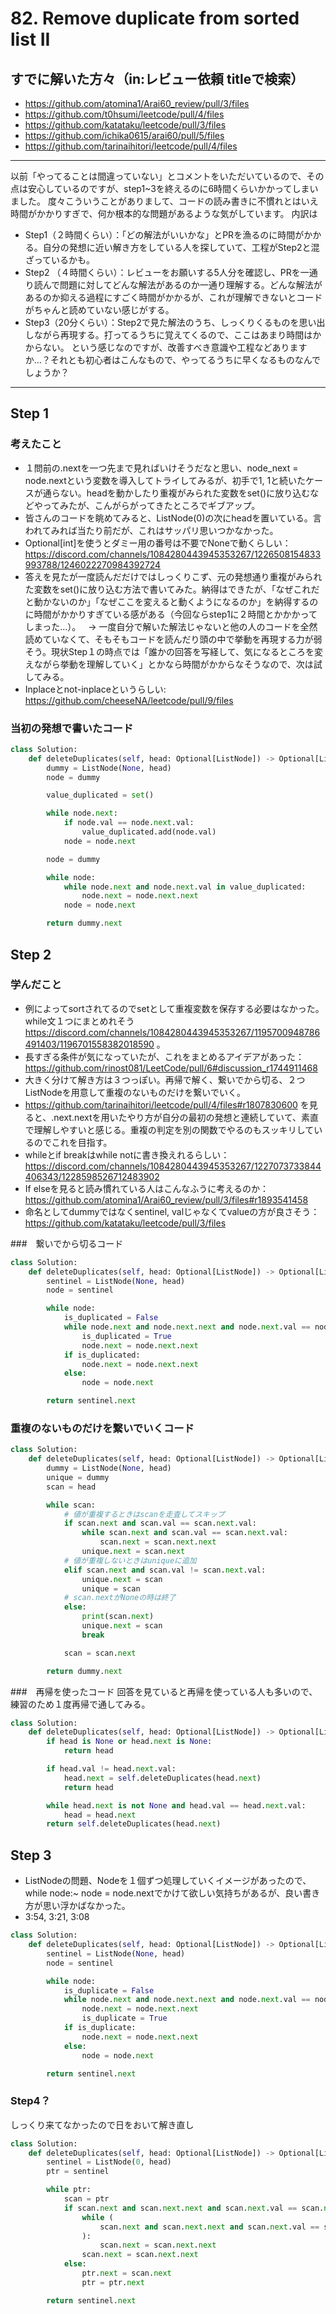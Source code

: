 # 82. Remove duplicate from sorted list II

## すでに解いた方々（in:レビュー依頼 titleで検索）
- https://github.com/atomina1/Arai60_review/pull/3/files
- https://github.com/t0hsumi/leetcode/pull/4/files
- https://github.com/katataku/leetcode/pull/3/files
- https://github.com/ichika0615/arai60/pull/5/files
- https://github.com/tarinaihitori/leetcode/pull/4/files

***********************************************************************************************************************************************************************************
以前「やってることは間違っていない」とコメントをいただいているので、その点は安心しているのですが、step1~3を終えるのに6時間くらいかかってしまいました。
度々こういうことがありまして、コードの読み書きに不慣れとはいえ時間がかかりすぎで、何か根本的な問題があるような気がしています。
内訳は
- Step1（２時間くらい）：「どの解法がいいかな」とPRを漁るのに時間がかかる。自分の発想に近い解き方をしている人を探していて、工程がStep2と混ざっているかも。
- Step2 （４時間くらい）：レビューをお願いする5人分を確認し、PRを一通り読んで問題に対してどんな解法があるのか一通り理解する。どんな解法があるのか抑える過程にすごく時間がかかるが、これが理解できないとコードがちゃんと読めていない感じがする。
- Step3（20分くらい）：Step2で見た解法のうち、しっくりくるものを思い出しながら再現する。打ってるうちに覚えてくるので、ここはあまり時間はかからない。
という感じなのですが、改善すべき意識や工程などありますか…？それとも初心者はこんなもので、やってるうちに早くなるものなんでしょうか？
***********************************************************************************************************************************************************************************

## Step 1
### 考えたこと
- １問前の.nextを一つ先まで見ればいけそうだなと思い、node_next = node.nextという変数を導入してトライしてみるが、初手で1, 1と続いたケースが通らない。headを動かしたり重複がみられた変数をset()に放り込むなどやってみたが、こんがらがってきたところでギブアップ。
- 皆さんのコードを眺めてみると、ListNode(0)の次にheadを置いている。言われてみれば当たり前だが、これはサッパリ思いつかなかった。
- Optional[int]を使うとダミー用の番号は不要でNoneで動くらしい：https://discord.com/channels/1084280443945353267/1226508154833993788/1246022270984392724 
- 答えを見たが一度読んだだけではしっくりこず、元の発想通り重複がみられた変数をset()に放り込む方法で書いてみた。納得はできたが、「なぜこれだと動かないのか」「なぜここを変えると動くようになるのか」を納得するのに時間がかかりすぎている感がある（今回ならstep1に２時間とかかかってしまった…）。
  -> 一度自分で解いた解法じゃないと他の人のコードを全然読めていなくて、そもそもコードを読んだり頭の中で挙動を再現する力が弱そう。現状Step１の時点では「誰かの回答を写経して、気になるところを変えながら挙動を理解していく」とかなら時間がかからなそうなので、次は試してみる。
- Inplaceとnot-inplaceというらしい: https://github.com/cheeseNA/leetcode/pull/9/files

### 当初の発想で書いたコード
```Python
class Solution:
    def deleteDuplicates(self, head: Optional[ListNode]) -> Optional[ListNode]:
        dummy = ListNode(None, head)
        node = dummy

        value_duplicated = set()

        while node.next:
            if node.val == node.next.val:
                value_duplicated.add(node.val)
            node = node.next

        node = dummy

        while node:
            while node.next and node.next.val in value_duplicated:
                node.next = node.next.next
            node = node.next

        return dummy.next
```

## Step 2
### 学んだこと
- 例によってsortされてるのでsetとして重複変数を保存する必要はなかった。while文１つにまとめれそう https://discord.com/channels/1084280443945353267/1195700948786491403/1196701558382018590 。
- 長すぎる条件が気になっていたが、これをまとめるアイデアがあった： https://github.com/rinost081/LeetCode/pull/6#discussion_r1744911468 
- 大きく分けて解き方は３つっぽい。再帰で解く、繋いでから切る、２つListNodeを用意して重複のないものだけを繋いでいく。
-  https://github.com/tarinaihitori/leetcode/pull/4/files#r1807830600 を見ると、.next.nextを用いたやり方が自分の最初の発想と連続していて、素直で理解しやすいと感じる。重複の判定を別の関数でやるのもスッキリしているのでこれを目指す。
- whileとif breakはwhile notに書き換えれるらしい： https://discord.com/channels/1084280443945353267/1227073733844406343/1228598526712483902 
- If elseを見ると読み慣れている人はこんなふうに考えるのか： https://github.com/atomina1/Arai60_review/pull/3/files#r1893541458 
- 命名としてdummyではなくsentinel, valじゃなくてvalueの方が良さそう：https://github.com/katataku/leetcode/pull/3/files

###　繋いでから切るコード
```Python
class Solution:
    def deleteDuplicates(self, head: Optional[ListNode]) -> Optional[ListNode]:
        sentinel = ListNode(None, head)
        node = sentinel

        while node:
            is_duplicated = False
            while node.next and node.next.next and node.next.val == node.next.next.val:
                is_duplicated = True
                node.next = node.next.next
            if is_duplicated:
                node.next = node.next.next
            else:
                node = node.next

        return sentinel.next
```
### 重複のないものだけを繋いでいくコード
```Python
class Solution:
    def deleteDuplicates(self, head: Optional[ListNode]) -> Optional[ListNode]:
        dummy = ListNode(None, head)
        unique = dummy
        scan = head

        while scan:
            # 値が重複するときはscanを走査してスキップ
            if scan.next and scan.val == scan.next.val:
                while scan.next and scan.val == scan.next.val:
                    scan.next = scan.next.next
                unique.next = scan.next
            # 値が重複しないときはuniqueに追加
            elif scan.next and scan.val != scan.next.val:
                unique.next = scan
                unique = scan
            # scan.nextがNoneの時は終了
            else:
                print(scan.next)
                unique.next = scan
                break

            scan = scan.next

        return dummy.next
```
###　再帰を使ったコード
回答を見ていると再帰を使っている人も多いので、練習のため１度再帰で通してみる。

```Python
class Solution:
    def deleteDuplicates(self, head: Optional[ListNode]) -> Optional[ListNode]:
        if head is None or head.next is None:
            return head

        if head.val != head.next.val:
            head.next = self.deleteDuplicates(head.next)
            return head

        while head.next is not None and head.val == head.next.val:
            head = head.next
        return self.deleteDuplicates(head.next)
```



## Step 3
- ListNodeの問題、Nodeを１個ずつ処理していくイメージがあったので、while node:~ node = node.nextでかけて欲しい気持ちがあるが、良い書き方が思い浮かばなかった。
- 3:54, 3:21, 3:08
```Python
class Solution:
    def deleteDuplicates(self, head: Optional[ListNode]) -> Optional[ListNode]:
        sentinel = ListNode(None, head)
        node = sentinel

        while node:
            is_duplicate = False
            while node.next and node.next.next and node.next.val == node.next.next.val:
                node.next = node.next.next
                is_duplicate = True
            if is_duplicate:
                node.next = node.next.next
            else:
                node = node.next

        return sentinel.next
```
### Step4？
しっくり来てなかったので日をおいて解き直し
```Python
class Solution:
    def deleteDuplicates(self, head: Optional[ListNode]) -> Optional[ListNode]:
        sentinel = ListNode(0, head)
        ptr = sentinel

        while ptr:
            scan = ptr
            if scan.next and scan.next.next and scan.next.val == scan.next.next.val:
                while (
                    scan.next and scan.next.next and scan.next.val == scan.next.next.val
                ):
                    scan.next = scan.next.next
                scan.next = scan.next.next
            else:
                ptr.next = scan.next
                ptr = ptr.next

        return sentinel.next
```
